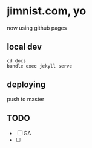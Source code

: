 # jimnist.com, yo

now using github pages

## local dev
```
cd docs
bundle exec jekyll serve
```

## deploying
push to master


## TODO
- [ ] GA
- [ ]
